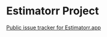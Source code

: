 # Estimatorr Project

[Public issue tracker for Estimatorr.app](https://github.com/salomvary/estimatorr-project/issues)
